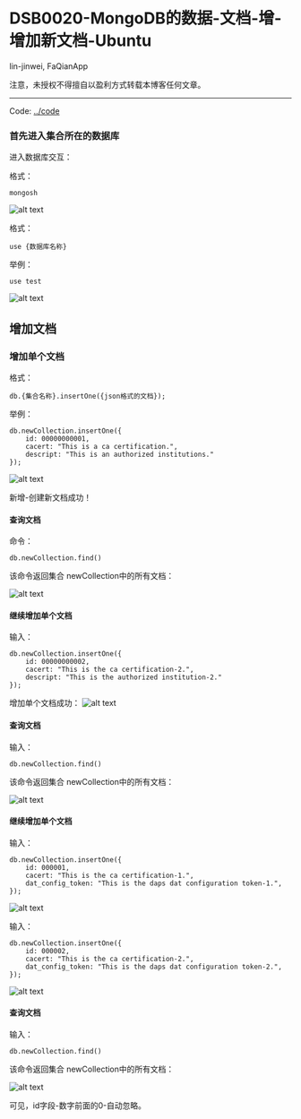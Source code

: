 # DSB0020-MongoDB的数据-文档-增-增加新文档-Ubuntu
lin-jinwei, FaQianApp

注意，未授权不得擅自以盈利方式转载本博客任何文章。

---

Code: [../code](../code)

### 首先进入集合所在的数据库

进入数据库交互：

格式：
```mongodb
mongosh
```

![alt text](image-272.png)

格式：
```mongodb
use {数据库名称}
```

举例：
```mongodb
use test
```

![alt text](image-273.png)

## 增加文档

### 增加单个文档

格式：
```mongodb
db.{集合名称}.insertOne({json格式的文档});
```

举例：
```mongodb
db.newCollection.insertOne({
    id: 00000000001,
    cacert: "This is a ca certification.",
    descript: "This is an authorized institutions."
});
```

![alt text](image-282.png)

新增-创建新文档成功！

#### 查询文档

命令：
```mongogdb
db.newCollection.find()
```
该命令返回集合 newCollection中的所有文档：

![alt text](image-283.png)

#### 继续增加单个文档


输入：
```mongodb
db.newCollection.insertOne({
    id: 00000000002,
    cacert: "This is the ca certification-2.",
    descript: "This is the authorized institution-2."
});
```

增加单个文档成功：
![alt text](image-284.png)


#### 查询文档

输入：
```mongogdb
db.newCollection.find()
```

该命令返回集合 newCollection中的所有文档：

![alt text](image-285.png)


#### 继续增加单个文档


输入：
```mongodb
db.newCollection.insertOne({
    id: 000001,
    cacert: "This is the ca certification-1.",
    dat_config_token: "This is the daps dat configuration token-1.",
});
```

![alt text](image-286.png)

输入：
```mongodb
db.newCollection.insertOne({
    id: 000002,
    cacert: "This is the ca certification-2.",
    dat_config_token: "This is the daps dat configuration token-2.",
});
```

![alt text](image-287.png)

#### 查询文档

输入：
```mongogdb
db.newCollection.find()
```

该命令返回集合 newCollection中的所有文档：

![alt text](image-288.png)

可见，id字段-数字前面的0-自动忽略。
